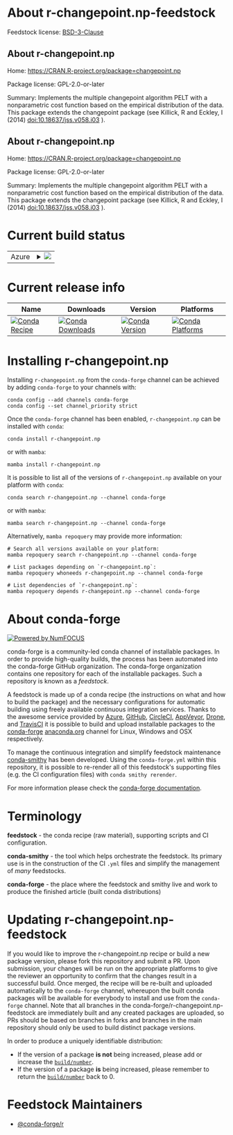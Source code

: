 About r-changepoint.np-feedstock
================================

Feedstock license: [BSD-3-Clause](https://github.com/conda-forge/r-changepoint.np-feedstock/blob/main/LICENSE.txt)


About r-changepoint.np
----------------------

Home: https://CRAN.R-project.org/package=changepoint.np

Package license: GPL-2.0-or-later

Summary: Implements the multiple changepoint algorithm PELT with a nonparametric cost function based on the empirical distribution of the data. This package extends the changepoint package (see Killick, R and Eckley, I (2014) <doi:10.18637/jss.v058.i03> ).

About r-changepoint.np
----------------------

Home: https://CRAN.R-project.org/package=changepoint.np

Package license: GPL-2.0-or-later

Summary: Implements the multiple changepoint algorithm PELT with a nonparametric cost function based on the empirical distribution of the data. This package extends the changepoint package (see Killick, R and Eckley, I (2014) <doi:10.18637/jss.v058.i03> ).

Current build status
====================


<table>
    
  <tr>
    <td>Azure</td>
    <td>
      <details>
        <summary>
          <a href="https://dev.azure.com/conda-forge/feedstock-builds/_build/latest?definitionId=16715&branchName=main">
            <img src="https://dev.azure.com/conda-forge/feedstock-builds/_apis/build/status/r-changepoint.np-feedstock?branchName=main">
          </a>
        </summary>
        <table>
          <thead><tr><th>Variant</th><th>Status</th></tr></thead>
          <tbody><tr>
              <td>linux_64_r_base4.3</td>
              <td>
                <a href="https://dev.azure.com/conda-forge/feedstock-builds/_build/latest?definitionId=16715&branchName=main">
                  <img src="https://dev.azure.com/conda-forge/feedstock-builds/_apis/build/status/r-changepoint.np-feedstock?branchName=main&jobName=linux&configuration=linux%20linux_64_r_base4.3" alt="variant">
                </a>
              </td>
            </tr><tr>
              <td>linux_64_r_base4.4</td>
              <td>
                <a href="https://dev.azure.com/conda-forge/feedstock-builds/_build/latest?definitionId=16715&branchName=main">
                  <img src="https://dev.azure.com/conda-forge/feedstock-builds/_apis/build/status/r-changepoint.np-feedstock?branchName=main&jobName=linux&configuration=linux%20linux_64_r_base4.4" alt="variant">
                </a>
              </td>
            </tr><tr>
              <td>osx_64_r_base4.3</td>
              <td>
                <a href="https://dev.azure.com/conda-forge/feedstock-builds/_build/latest?definitionId=16715&branchName=main">
                  <img src="https://dev.azure.com/conda-forge/feedstock-builds/_apis/build/status/r-changepoint.np-feedstock?branchName=main&jobName=osx&configuration=osx%20osx_64_r_base4.3" alt="variant">
                </a>
              </td>
            </tr><tr>
              <td>osx_64_r_base4.4</td>
              <td>
                <a href="https://dev.azure.com/conda-forge/feedstock-builds/_build/latest?definitionId=16715&branchName=main">
                  <img src="https://dev.azure.com/conda-forge/feedstock-builds/_apis/build/status/r-changepoint.np-feedstock?branchName=main&jobName=osx&configuration=osx%20osx_64_r_base4.4" alt="variant">
                </a>
              </td>
            </tr><tr>
              <td>win_64_r_base4.3</td>
              <td>
                <a href="https://dev.azure.com/conda-forge/feedstock-builds/_build/latest?definitionId=16715&branchName=main">
                  <img src="https://dev.azure.com/conda-forge/feedstock-builds/_apis/build/status/r-changepoint.np-feedstock?branchName=main&jobName=win&configuration=win%20win_64_r_base4.3" alt="variant">
                </a>
              </td>
            </tr><tr>
              <td>win_64_r_base4.4</td>
              <td>
                <a href="https://dev.azure.com/conda-forge/feedstock-builds/_build/latest?definitionId=16715&branchName=main">
                  <img src="https://dev.azure.com/conda-forge/feedstock-builds/_apis/build/status/r-changepoint.np-feedstock?branchName=main&jobName=win&configuration=win%20win_64_r_base4.4" alt="variant">
                </a>
              </td>
            </tr>
          </tbody>
        </table>
      </details>
    </td>
  </tr>
</table>

Current release info
====================

| Name | Downloads | Version | Platforms |
| --- | --- | --- | --- |
| [![Conda Recipe](https://img.shields.io/badge/recipe-r--changepoint.np-green.svg)](https://anaconda.org/conda-forge/r-changepoint.np) | [![Conda Downloads](https://img.shields.io/conda/dn/conda-forge/r-changepoint.np.svg)](https://anaconda.org/conda-forge/r-changepoint.np) | [![Conda Version](https://img.shields.io/conda/vn/conda-forge/r-changepoint.np.svg)](https://anaconda.org/conda-forge/r-changepoint.np) | [![Conda Platforms](https://img.shields.io/conda/pn/conda-forge/r-changepoint.np.svg)](https://anaconda.org/conda-forge/r-changepoint.np) |

Installing r-changepoint.np
===========================

Installing `r-changepoint.np` from the `conda-forge` channel can be achieved by adding `conda-forge` to your channels with:

```
conda config --add channels conda-forge
conda config --set channel_priority strict
```

Once the `conda-forge` channel has been enabled, `r-changepoint.np` can be installed with `conda`:

```
conda install r-changepoint.np
```

or with `mamba`:

```
mamba install r-changepoint.np
```

It is possible to list all of the versions of `r-changepoint.np` available on your platform with `conda`:

```
conda search r-changepoint.np --channel conda-forge
```

or with `mamba`:

```
mamba search r-changepoint.np --channel conda-forge
```

Alternatively, `mamba repoquery` may provide more information:

```
# Search all versions available on your platform:
mamba repoquery search r-changepoint.np --channel conda-forge

# List packages depending on `r-changepoint.np`:
mamba repoquery whoneeds r-changepoint.np --channel conda-forge

# List dependencies of `r-changepoint.np`:
mamba repoquery depends r-changepoint.np --channel conda-forge
```


About conda-forge
=================

[![Powered by
NumFOCUS](https://img.shields.io/badge/powered%20by-NumFOCUS-orange.svg?style=flat&colorA=E1523D&colorB=007D8A)](https://numfocus.org)

conda-forge is a community-led conda channel of installable packages.
In order to provide high-quality builds, the process has been automated into the
conda-forge GitHub organization. The conda-forge organization contains one repository
for each of the installable packages. Such a repository is known as a *feedstock*.

A feedstock is made up of a conda recipe (the instructions on what and how to build
the package) and the necessary configurations for automatic building using freely
available continuous integration services. Thanks to the awesome service provided by
[Azure](https://azure.microsoft.com/en-us/services/devops/), [GitHub](https://github.com/),
[CircleCI](https://circleci.com/), [AppVeyor](https://www.appveyor.com/),
[Drone](https://cloud.drone.io/welcome), and [TravisCI](https://travis-ci.com/)
it is possible to build and upload installable packages to the
[conda-forge](https://anaconda.org/conda-forge) [anaconda.org](https://anaconda.org/)
channel for Linux, Windows and OSX respectively.

To manage the continuous integration and simplify feedstock maintenance
[conda-smithy](https://github.com/conda-forge/conda-smithy) has been developed.
Using the ``conda-forge.yml`` within this repository, it is possible to re-render all of
this feedstock's supporting files (e.g. the CI configuration files) with ``conda smithy rerender``.

For more information please check the [conda-forge documentation](https://conda-forge.org/docs/).

Terminology
===========

**feedstock** - the conda recipe (raw material), supporting scripts and CI configuration.

**conda-smithy** - the tool which helps orchestrate the feedstock.
                   Its primary use is in the construction of the CI ``.yml`` files
                   and simplify the management of *many* feedstocks.

**conda-forge** - the place where the feedstock and smithy live and work to
                  produce the finished article (built conda distributions)


Updating r-changepoint.np-feedstock
===================================

If you would like to improve the r-changepoint.np recipe or build a new
package version, please fork this repository and submit a PR. Upon submission,
your changes will be run on the appropriate platforms to give the reviewer an
opportunity to confirm that the changes result in a successful build. Once
merged, the recipe will be re-built and uploaded automatically to the
`conda-forge` channel, whereupon the built conda packages will be available for
everybody to install and use from the `conda-forge` channel.
Note that all branches in the conda-forge/r-changepoint.np-feedstock are
immediately built and any created packages are uploaded, so PRs should be based
on branches in forks and branches in the main repository should only be used to
build distinct package versions.

In order to produce a uniquely identifiable distribution:
 * If the version of a package **is not** being increased, please add or increase
   the [``build/number``](https://docs.conda.io/projects/conda-build/en/latest/resources/define-metadata.html#build-number-and-string).
 * If the version of a package **is** being increased, please remember to return
   the [``build/number``](https://docs.conda.io/projects/conda-build/en/latest/resources/define-metadata.html#build-number-and-string)
   back to 0.

Feedstock Maintainers
=====================

* [@conda-forge/r](https://github.com/orgs/conda-forge/teams/r/)

